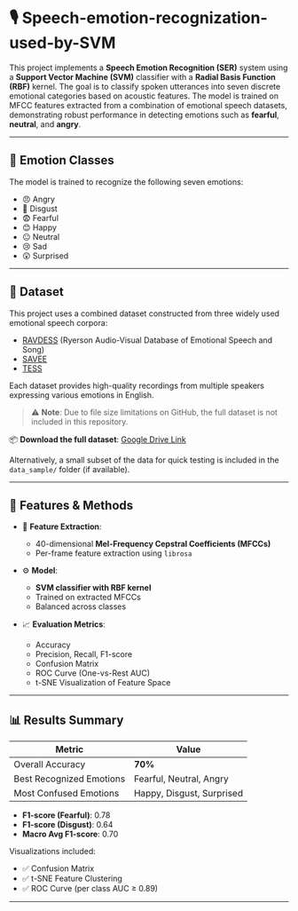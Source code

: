 # 🎙️ Speech-emotion-recognization-used-by-SVM

This project implements a **Speech Emotion Recognition (SER)** system using a **Support Vector Machine (SVM)** classifier with a **Radial Basis Function (RBF)** kernel. The goal is to classify spoken utterances into seven discrete emotional categories based on acoustic features. The model is trained on MFCC features extracted from a combination of emotional speech datasets, demonstrating robust performance in detecting emotions such as **fearful**, **neutral**, and **angry**.

---

## 📌 Emotion Classes

The model is trained to recognize the following seven emotions:

- 😠 Angry  
- 🤢 Disgust  
- 😨 Fearful  
- 😊 Happy  
- 😐 Neutral  
- 😢 Sad  
- 😲 Surprised  

---

## 📁 Dataset

This project uses a combined dataset constructed from three widely used emotional speech corpora:

- [RAVDESS](https://zenodo.org/record/1188976) (Ryerson Audio-Visual Database of Emotional Speech and Song)
- [SAVEE](https://www.kaggle.com/datasets/balabaskar/surrey-audiovisual-expressed-emotion-savee)
- [TESS](https://tspace.library.utoronto.ca/handle/1807/24487)

Each dataset provides high-quality recordings from multiple speakers expressing various emotions in English.

> ⚠️ **Note**: Due to file size limitations on GitHub, the full dataset is not included in this repository.

📦 **Download the full dataset**: [Google Drive Link]([https://your-google-drive-link-here](https://drive.google.com/drive/folders/1XFC5Pk9o9wadCy9fHSXxS12lpujyBQb2?usp=drive_link))

Alternatively, a small subset of the data for quick testing is included in the `data_sample/` folder (if available).

---

## 🔧 Features & Methods

- 📌 **Feature Extraction**:  
  - 40-dimensional **Mel-Frequency Cepstral Coefficients (MFCCs)**
  - Per-frame feature extraction using `librosa`

- ⚙️ **Model**:  
  - **SVM classifier with RBF kernel**
  - Trained on extracted MFCCs
  - Balanced across classes

- 📈 **Evaluation Metrics**:
  - Accuracy
  - Precision, Recall, F1-score
  - Confusion Matrix
  - ROC Curve (One-vs-Rest AUC)
  - t-SNE Visualization of Feature Space

---

## 📊 Results Summary

| Metric                | Value     |
|-----------------------|-----------|
| Overall Accuracy      | **70%**   |
| Best Recognized Emotions | Fearful, Neutral, Angry |
| Most Confused Emotions | Happy, Disgust, Surprised |

- **F1-score (Fearful)**: 0.78  
- **F1-score (Disgust)**: 0.64  
- **Macro Avg F1-score**: 0.70  

Visualizations included:
- ✅ Confusion Matrix  
- ✅ t-SNE Feature Clustering  
- ✅ ROC Curve (per class AUC ≥ 0.89)

---



